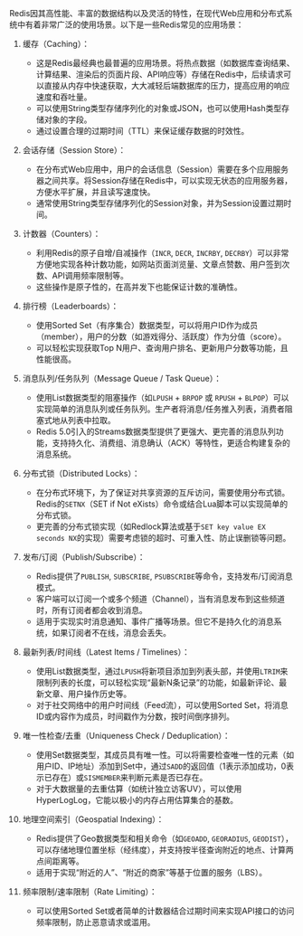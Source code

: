 
Redis因其高性能、丰富的数据结构以及灵活的特性，在现代Web应用和分布式系统中有着非常广泛的使用场景。以下是一些Redis常见的应用场景：

1.  缓存（Caching）：
    *   这是Redis最经典也最普遍的应用场景。将热点数据（如数据库查询结果、计算结果、渲染后的页面片段、API响应等）存储在Redis中，后续请求可以直接从内存中快速获取，大大减轻后端数据库的压力，提高应用的响应速度和吞吐量。
    *   可以使用String类型存储序列化的对象或JSON，也可以使用Hash类型存储对象的字段。
    *   通过设置合理的过期时间（TTL）来保证缓存数据的时效性。

2.  会话存储（Session Store）：
    *   在分布式Web应用中，用户的会话信息（Session）需要在多个应用服务器之间共享。将Session存储在Redis中，可以实现无状态的应用服务器，方便水平扩展，并且读写速度快。
    *   通常使用String类型存储序列化的Session对象，并为Session设置过期时间。

3.  计数器（Counters）：
    *   利用Redis的原子自增/自减操作（`INCR`, `DECR`, `INCRBY`, `DECRBY`）可以非常方便地实现各种计数功能，如网站页面浏览量、文章点赞数、用户签到次数、API调用频率限制等。
    *   这些操作是原子性的，在高并发下也能保证计数的准确性。

4.  排行榜（Leaderboards）：
    *   使用Sorted Set（有序集合）数据类型，可以将用户ID作为成员（member），用户的分数（如游戏得分、活跃度）作为分值（score）。
    *   可以轻松实现获取Top N用户、查询用户排名、更新用户分数等功能，且性能很高。

5.  消息队列/任务队列（Message Queue / Task Queue）：
    *   使用List数据类型的阻塞操作（如`LPUSH` + `BRPOP` 或 `RPUSH` + `BLPOP`）可以实现简单的消息队列或任务队列。生产者将消息/任务推入列表，消费者阻塞式地从列表中拉取。
    *   Redis 5.0引入的Streams数据类型提供了更强大、更完善的消息队列功能，支持持久化、消费组、消息确认（ACK）等特性，更适合构建复杂的消息系统。

6.  分布式锁（Distributed Locks）：
    *   在分布式环境下，为了保证对共享资源的互斥访问，需要使用分布式锁。Redis的`SETNX`（SET if Not eXists）命令或结合Lua脚本可以实现简单的分布式锁。
    *   更完善的分布式锁实现（如Redlock算法或基于`SET key value EX seconds NX`的实现）需要考虑锁的超时、可重入性、防止误删锁等问题。

7.  发布/订阅（Publish/Subscribe）：
    *   Redis提供了`PUBLISH`, `SUBSCRIBE`, `PSUBSCRIBE`等命令，支持发布/订阅消息模式。
    *   客户端可以订阅一个或多个频道（Channel），当有消息发布到这些频道时，所有订阅者都会收到消息。
    *   适用于实现实时消息通知、事件广播等场景。但它不是持久化的消息系统，如果订阅者不在线，消息会丢失。

8.  最新列表/时间线（Latest Items / Timelines）：
    *   使用List数据类型，通过`LPUSH`将新项目添加到列表头部，并使用`LTRIM`来限制列表的长度，可以轻松实现“最新N条记录”的功能，如最新评论、最新文章、用户操作历史等。
    *   对于社交网络中的用户时间线（Feed流），可以使用Sorted Set，将消息ID或内容作为成员，时间戳作为分数，按时间倒序排列。

9.  唯一性检查/去重（Uniqueness Check / Deduplication）：
    *   使用Set数据类型，其成员具有唯一性。可以将需要检查唯一性的元素（如用户ID、IP地址）添加到Set中，通过`SADD`的返回值（1表示添加成功，0表示已存在）或`SISMEMBER`来判断元素是否已存在。
    *   对于大数据量的去重估算（如统计独立访客UV），可以使用HyperLogLog，它能以极小的内存占用估算集合的基数。

10. 地理空间索引（Geospatial Indexing）：
    *   Redis提供了Geo数据类型和相关命令（如`GEOADD`, `GEORADIUS`, `GEODIST`），可以存储地理位置坐标（经纬度），并支持按半径查询附近的地点、计算两点间距离等。
    *   适用于实现“附近的人”、“附近的商家”等基于位置的服务（LBS）。

11. 频率限制/速率限制（Rate Limiting）：
    *   可以使用Sorted Set或者简单的计数器结合过期时间来实现API接口的访问频率限制，防止恶意请求或滥用。

